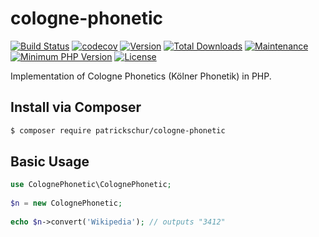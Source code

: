 # cologne-phonetic
[![Build Status](https://travis-ci.org/patrickschur/cologne-phonetic.svg)](https://travis-ci.org/patrickschur/cologne-phonetic)
[![codecov](https://codecov.io/gh/patrickschur/cologne-phonetic/branch/master/graph/badge.svg)](https://codecov.io/gh/patrickschur/cologne-phonetic)
[![Version](https://img.shields.io/packagist/v/patrickschur/cologne-phonetic.svg?style=flat-square)](https://packagist.org/packages/patrickschur/cologne-phonetic)
[![Total Downloads](https://img.shields.io/packagist/dt/patrickschur/cologne-phonetic.svg?style=flat-square)](https://packagist.org/packages/patrickschur/cologne-phonetic)
[![Maintenance](https://img.shields.io/maintenance/yes/2017.svg?style=flat-square)](https://github.com/patrickschur/cologne-phonetic)
[![Minimum PHP Version](https://img.shields.io/badge/php-%3E%3D%207.1-FF.svg?style=flat-square)](http://php.net/)
[![License](https://img.shields.io/packagist/l/patrickschur/cologne-phonetic.svg?style=flat-square)](https://opensource.org/licenses/MIT)

Implementation of Cologne Phonetics (Kölner Phonetik) in PHP.

Install via Composer
-
```bash
$ composer require patrickschur/cologne-phonetic
```

Basic Usage
-
```php
use ColognePhonetic\ColognePhonetic;
 
$n = new ColognePhonetic;
 
echo $n->convert('Wikipedia'); // outputs "3412"
```
